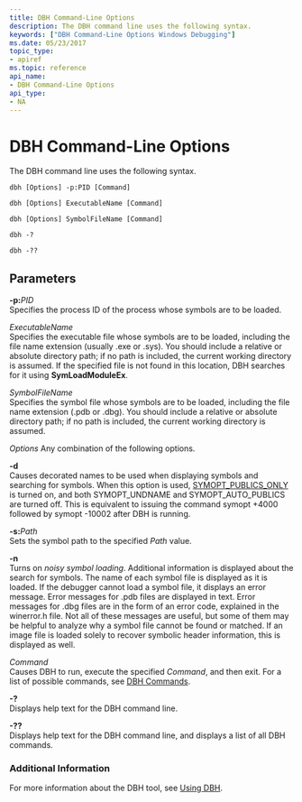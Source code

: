 ```yaml
---
title: DBH Command-Line Options
description: The DBH command line uses the following syntax.
keywords: ["DBH Command-Line Options Windows Debugging"]
ms.date: 05/23/2017
topic_type:
- apiref
ms.topic: reference
api_name:
- DBH Command-Line Options
api_type:
- NA
---
```


# DBH Command-Line Options


The DBH command line uses the following syntax.

```console
dbh [Options] -p:PID [Command] 

dbh [Options] ExecutableName [Command] 

dbh [Options] SymbolFileName [Command] 

dbh -? 

dbh -??  
```

## <span id="Parameters"></span><span id="parameters"></span><span id="PARAMETERS"></span>Parameters


<span id="-p_PID"></span><span id="-p_pid"></span><span id="-P_PID"></span>**-p:**<em>PID</em>  
Specifies the process ID of the process whose symbols are to be loaded.

<span id="_______ExecutableName______"></span><span id="_______executablename______"></span><span id="_______EXECUTABLENAME______"></span> *ExecutableName*   
Specifies the executable file whose symbols are to be loaded, including the file name extension (usually .exe or .sys). You should include a relative or absolute directory path; if no path is included, the current working directory is assumed. If the specified file is not found in this location, DBH searches for it using **SymLoadModuleEx**.

<span id="_______SymbolFileName______"></span><span id="_______symbolfilename______"></span><span id="_______SYMBOLFILENAME______"></span> *SymbolFileName*   
Specifies the symbol file whose symbols are to be loaded, including the file name extension (.pdb or .dbg). You should include a relative or absolute directory path; if no path is included, the current working directory is assumed.

*Options*
Any combination of the following options.

<span id="-d"></span><span id="-D"></span>**-d**  
Causes decorated names to be used when displaying symbols and searching for symbols. When this option is used, [SYMOPT\_PUBLICS\_ONLY](symbol-options.md#symopt-publics-only) is turned on, and both SYMOPT\_UNDNAME and SYMOPT\_AUTO\_PUBLICS are turned off. This is equivalent to issuing the command symopt +4000 followed by symopt -10002 after DBH is running.

<span id="-s_Path"></span><span id="-s_path"></span><span id="-S_PATH"></span>**-s:**<em>Path</em>  
Sets the symbol path to the specified *Path* value.

<span id="-n_"></span><span id="-N_"></span>**-n**   
Turns on *noisy symbol loading*. Additional information is displayed about the search for symbols. The name of each symbol file is displayed as it is loaded. If the debugger cannot load a symbol file, it displays an error message. Error messages for .pdb files are displayed in text. Error messages for .dbg files are in the form of an error code, explained in the winerror.h file. Not all of these messages are useful, but some of them may be helpful to analyze why a symbol file cannot be found or matched. If an image file is loaded solely to recover symbolic header information, this is displayed as well.

<span id="_______Command______"></span><span id="_______command______"></span><span id="_______COMMAND______"></span> *Command*   
Causes DBH to run, execute the specified *Command*, and then exit. For a list of possible commands, see [DBH Commands](dbh-commands.md).

<span id="_______-_______"></span> **-?**   
Displays help text for the DBH command line.

<span id="_______-________"></span> **-??**   
Displays help text for the DBH command line, and displays a list of all DBH commands.

### Additional Information

For more information about the DBH tool, see [Using DBH](using-dbh.md).

 

 